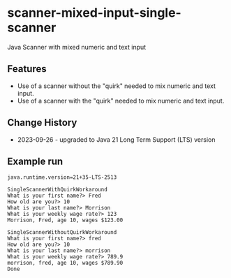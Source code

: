 # scanner-mixed-input-single-scanner
Java Scanner with mixed numeric and text input
## Features
* Use of a scanner without the "quirk" needed to mix numeric and text input.
* Use of a scanner with the "quirk" needed to mix numeric and text input.
## Change History
* 2023-09-26 - upgraded to Java 21 Long Term Support (LTS) version
## Example run
```
java.runtime.version=21+35-LTS-2513

SingleScannerWithQuirkWorkaround
What is your first name?> Fred
How old are you?> 10
What is your last name?> Morrison
What is your weekly wage rate?> 123
Morrison, Fred, age 10, wages $123.00

SingleScannerWithoutQuirkWorkaround
What is your first name?> fred
How old are you?> 10
What is your last name?> morrison
What is your weekly wage rate?> 789.9
morrison, fred, age 10, wages $789.90
Done
```
